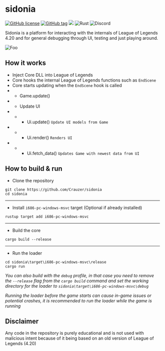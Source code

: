 # sidonia 
[![GitHub license](https://img.shields.io/github/license/Crauzer/sidonia.svg?style=flat-square)](https://github.com/Crauzer/sidonia/blob/master/LICENSE) [![GitHub tag](https://img.shields.io/github/tag/Crauzer/sidonia.svg?style=flat-square)](https://GitHub.com/Crauzer/sidonia/tags/) ![](https://tokei.rs/b1/github/sidonia-420/sidonia) ![Rust](https://github.com/sidonia-420/sidonia/workflows/Rust/badge.svg) ![Discord](https://img.shields.io/discord/320848982400040960?label=Discord&style=flat-square)

Sidonia is a platform for interacting with the internals of League of Legends 4.20 and for general debugging through UI, testing and just playing around.

<a>![Foo](https://i.imgur.com/xuhnWFj.png)</a>

## How it works
* Inject Core DLL into League of Legends
* Core hooks the internal League of Legends functions such as `EndScene`
* Core starts updating when the `EndScene` hook is called
* * Game.update()
* * Update UI
* * * Ui.update() `Update UI models from Game`
* * * Ui.render() `Renders UI`
* * * Ui.fetch_data() `Updates Game with newest data from UI`

## How to build & run
* Clone the repository 
```
git clone https://github.com/Crauzer/sidonia
cd sidonia
```
---
* Install `i686-pc-windows-msvc` target (Optional if already installed)
```
rustup target add i686-pc-windows-msvc
```

---
* Build the core
```
cargo build --release
```
---

* Run the loader
```
cd sidonia\target\i686-pc-windows-msvc\release
cargo run
```

*You can also build with the `debug` profile, in that case you need to remove the `--release` flag from the `cargo build` command and set the working directory for the loader to `sidonia\target\i686-pc-windows-msvc\debug`*

*Running the loader before the game starts can cause in-game issues or potential crashes, it is recommended to run the loader while the game is running*

## Disclaimer
Any code in the repository is purely educational and is not used with malicious intent because of it being based on an old version of League of Legends (4.20)
